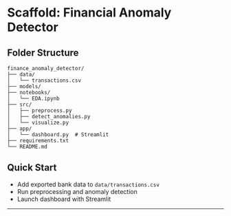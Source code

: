 # Scaffold: Financial Anomaly Detector

## Folder Structure
```
finance_anomaly_detector/
├── data/
│   └── transactions.csv
├── models/
├── notebooks/
│   └── EDA.ipynb
├── src/
│   ├── preprocess.py
│   ├── detect_anomalies.py
│   └── visualize.py
├── app/
│   └── dashboard.py  # Streamlit
├── requirements.txt
└── README.md
```

## Quick Start
- Add exported bank data to `data/transactions.csv`
- Run preprocessing and anomaly detection
- Launch dashboard with Streamlit
---